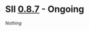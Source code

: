 # Sll [0.8.7] - Ongoing

*Nothing*

[0.8.7]: https://github.com/sl-lang/sll/compare/sll-v0.8.6...main
